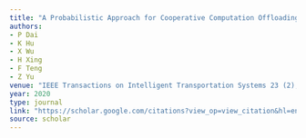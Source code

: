 ```yaml
---
title: "A Probabilistic Approach for Cooperative Computation Offloading in MEC-Assisted Vehicular Networks"
authors:
- P Dai
- K Hu
- X Wu
- H Xing
- F Teng
- Z Yu
venue: "IEEE Transactions on Intelligent Transportation Systems 23 (2), 899-911, 2020"
year: 2020
type: journal
link: "https://scholar.google.com/citations?view_op=view_citation&hl=en&user=xtXbq_AAAAAJ&pagesize=100&citation_for_view=xtXbq_AAAAAJ:kNdYIx-mwKoC"
source: scholar
---
```

